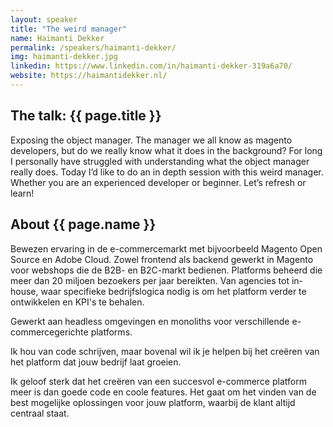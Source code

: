 ```yaml
---
layout: speaker
title: "The weird manager"
name: Haimanti Dekker
permalink: /speakers/haimanti-dekker/
img: haimanti-dekker.jpg
linkedin: https://www.linkedin.com/in/haimanti-dekker-319a6a70/
website: https://haimantidekker.nl/
---
```


## The talk: {{ page.title }}

<p>Exposing the object manager. The manager we all know as magento developers, but do we really know what it does in the background? For long I personally have struggled with understanding what the object manager really does. Today I’d like to do an in depth session with this weird manager. Whether you are an experienced developer or beginner. Let’s refresh or learn!</p>

## About {{ page.name }}

<p>Bewezen ervaring in de e-commercemarkt met bijvoorbeeld Magento Open Source en Adobe Cloud. Zowel frontend als backend gewerkt in Magento voor webshops die de B2B- en B2C-markt bedienen. Platforms beheerd die meer dan 20 miljoen bezoekers per jaar bereikten. Van agencies tot in-house, waar specifieke bedrijfslogica nodig is om het platform verder te ontwikkelen en KPI's te behalen.</p>

<p>Gewerkt aan headless omgevingen en monoliths voor verschillende e-commercegerichte platforms.</p>

<p>Ik hou van code schrijven, maar bovenal wil ik je helpen bij het creëren van het platform dat jouw bedrijf laat groeien.</p>

<p>Ik geloof sterk dat het creëren van een succesvol e-commerce platform meer is dan goede code en coole features. Het gaat om het vinden van de best mogelijke oplossingen voor jouw platform, waarbij de klant altijd centraal staat.</p>
